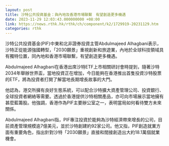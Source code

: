 ```yaml
---
layout: post
title: 沙特公共投資基金：與內地及香港市場聯繫　有望創造更多機遇
date: 2023-11-29 12:03:43.000000000 +08:00
link: https://news.rthk.hk/rthk/ch/component/k2/1729919-20231129.htm
categories: rthk
---
```


沙特公共投資基金(PIF)中東和北非證券投資主管Abdulmajeed Alhagbani表示，沙特正從能源強國轉型，「2030願景」重視創新和旅遊業，內地於全球科技領域具有獨特位置，同內地和香港市場聯繫，有望創造更多機遇。

Abdulmajeed Alhagbani在香港出席沙特ETF上市相關研討會時提到，隨著沙特2034年舉辦世界盃，當地投資正在增加，今日能夠在香港推出首隻投資沙特股票的ETF，將為投資者打開了解當地長期增長故事的大門。

他認為，港交所擁有良好生態系統，可以配合沙特擴大資產管理公司、投資銀行、全球投資者網絡等需要。透過於香港提供沙特相關產品，亦可向市場展示當地擁有甚麼藍籌股。他強調，香港作為PIF主要辦公室之一，表明當局如何看待雙方未來關係。

Abdulmajeed Alhagbani指，PIF專注投資於能夠為沙特經濟帶來增長的公司，目前資產管理規模逾7億美元，並於沙特創建約92家公司。他又指，PIF創造就業方面有重要角色，指出針對沙特「2030願景」直接和間接創造出大約18.1萬個就業機會。
